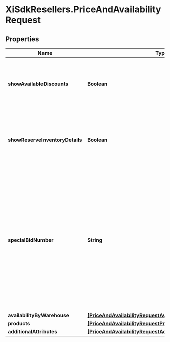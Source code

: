# XiSdkResellers.PriceAndAvailabilityRequest

## Properties

Name | Type | Description | Notes
------------ | ------------- | ------------- | -------------
**showAvailableDiscounts** | **Boolean** | Boolean value that will display Discount details in the response when true. | [optional] 
**showReserveInventoryDetails** | **Boolean** | Boolean value that will display reserve inventory details in the response when true. | [optional] 
**specialBidNumber** | **String** | Pre-approved special pricing/bid number provided to the reseller by the vendor for special pricing and discounts. Used to track the bid number where different line items have different bid numbers. | [optional] 
**availabilityByWarehouse** | [**[PriceAndAvailabilityRequestAvailabilityByWarehouseInner]**](PriceAndAvailabilityRequestAvailabilityByWarehouseInner.md) |  | [optional] 
**products** | [**[PriceAndAvailabilityRequestProductsInner]**](PriceAndAvailabilityRequestProductsInner.md) |  | [optional] 
**additionalAttributes** | [**[PriceAndAvailabilityRequestAdditionalAttributesInner]**](PriceAndAvailabilityRequestAdditionalAttributesInner.md) |  | [optional] 


